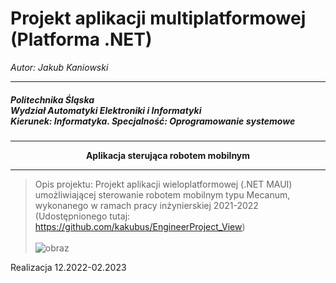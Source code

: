 #  Projekt aplikacji multiplatformowej (Platforma .NET)

<p align="left"><i>Autor: Jakub Kaniowski</i></p>

<hr/>
<h5>Politechnika Śląska</br>
Wydział Automatyki Elektroniki i Informatyki</br>
Kierunek: Informatyka. Specjalność: Oprogramowanie systemowe</h5>


<hr/>
<p align="center"><b>Aplikacja sterująca robotem mobilnym</b> </p>
<hr/>



>Opis projektu: 
Projekt aplikacji wieloplatformowej (.NET MAUI) umożliwiającej sterowanie robotem mobilnym typu Mecanum, wykonanego w ramach pracy inżynierskiej 2021-2022</br> (Udostępnionego tutaj: https://github.com/kakubus/EngineerProject_View)</br></br>
![obraz](https://user-images.githubusercontent.com/73018121/208660250-7c69ff74-be32-41d8-9b02-3b62d57af7f8.png)</br>


Realizacja 12.2022-02.2023
